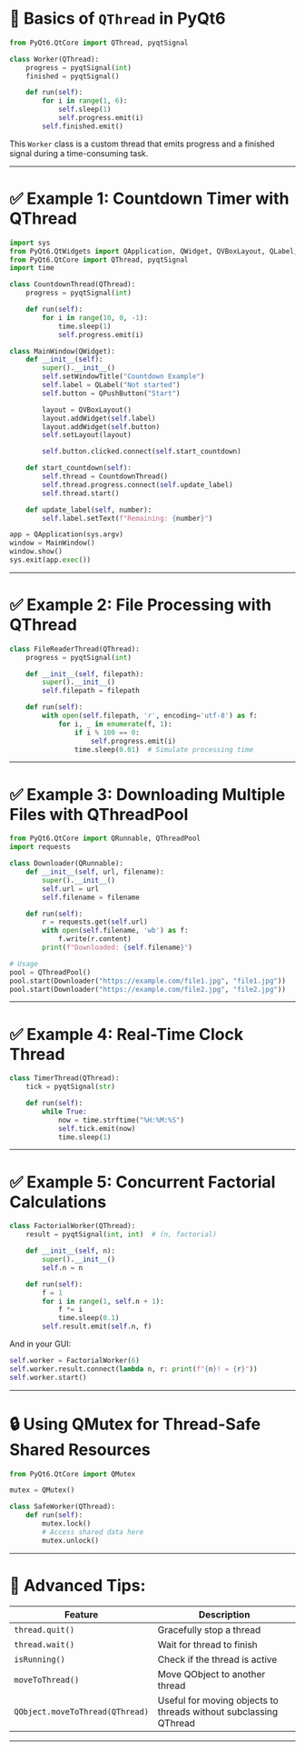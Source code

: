 # 🧠 Basics of `QThread` in PyQt6

```python
from PyQt6.QtCore import QThread, pyqtSignal

class Worker(QThread):
    progress = pyqtSignal(int)
    finished = pyqtSignal()

    def run(self):
        for i in range(1, 6):
            self.sleep(1)
            self.progress.emit(i)
        self.finished.emit()
```

This `Worker` class is a custom thread that emits progress and a finished signal during a time-consuming task.

---

# ✅ Example 1: Countdown Timer with QThread

```python
import sys
from PyQt6.QtWidgets import QApplication, QWidget, QVBoxLayout, QLabel, QPushButton
from PyQt6.QtCore import QThread, pyqtSignal
import time

class CountdownThread(QThread):
    progress = pyqtSignal(int)

    def run(self):
        for i in range(10, 0, -1):
            time.sleep(1)
            self.progress.emit(i)

class MainWindow(QWidget):
    def __init__(self):
        super().__init__()
        self.setWindowTitle("Countdown Example")
        self.label = QLabel("Not started")
        self.button = QPushButton("Start")

        layout = QVBoxLayout()
        layout.addWidget(self.label)
        layout.addWidget(self.button)
        self.setLayout(layout)

        self.button.clicked.connect(self.start_countdown)

    def start_countdown(self):
        self.thread = CountdownThread()
        self.thread.progress.connect(self.update_label)
        self.thread.start()

    def update_label(self, number):
        self.label.setText(f"Remaining: {number}")

app = QApplication(sys.argv)
window = MainWindow()
window.show()
sys.exit(app.exec())
```

---

# ✅ Example 2: File Processing with QThread

```python
class FileReaderThread(QThread):
    progress = pyqtSignal(int)

    def __init__(self, filepath):
        super().__init__()
        self.filepath = filepath

    def run(self):
        with open(self.filepath, 'r', encoding='utf-8') as f:
            for i, _ in enumerate(f, 1):
                if i % 100 == 0:
                    self.progress.emit(i)
                time.sleep(0.01)  # Simulate processing time
```

---

# ✅ Example 3: Downloading Multiple Files with QThreadPool

```python
from PyQt6.QtCore import QRunnable, QThreadPool
import requests

class Downloader(QRunnable):
    def __init__(self, url, filename):
        super().__init__()
        self.url = url
        self.filename = filename

    def run(self):
        r = requests.get(self.url)
        with open(self.filename, 'wb') as f:
            f.write(r.content)
        print(f"Downloaded: {self.filename}")

# Usage
pool = QThreadPool()
pool.start(Downloader("https://example.com/file1.jpg", "file1.jpg"))
pool.start(Downloader("https://example.com/file2.jpg", "file2.jpg"))
```

---

# ✅ Example 4: Real-Time Clock Thread

```python
class TimerThread(QThread):
    tick = pyqtSignal(str)

    def run(self):
        while True:
            now = time.strftime("%H:%M:%S")
            self.tick.emit(now)
            time.sleep(1)
```

---

# ✅ Example 5: Concurrent Factorial Calculations

```python
class FactorialWorker(QThread):
    result = pyqtSignal(int, int)  # (n, factorial)

    def __init__(self, n):
        super().__init__()
        self.n = n

    def run(self):
        f = 1
        for i in range(1, self.n + 1):
            f *= i
            time.sleep(0.1)
        self.result.emit(self.n, f)
```

And in your GUI:

```python
self.worker = FactorialWorker(6)
self.worker.result.connect(lambda n, r: print(f"{n}! = {r}"))
self.worker.start()
```

---

# 🔒 Using QMutex for Thread-Safe Shared Resources

```python
from PyQt6.QtCore import QMutex

mutex = QMutex()

class SafeWorker(QThread):
    def run(self):
        mutex.lock()
        # Access shared data here
        mutex.unlock()
```

---

# 📌 Advanced Tips:

| Feature                         | Description                                                      |
| ------------------------------- | ---------------------------------------------------------------- |
| `thread.quit()`                 | Gracefully stop a thread                                         |
| `thread.wait()`                 | Wait for thread to finish                                        |
| `isRunning()`                   | Check if the thread is active                                    |
| `moveToThread()`                | Move QObject to another thread                                   |
| `QObject.moveToThread(QThread)` | Useful for moving objects to threads without subclassing QThread |

---

